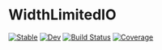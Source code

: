 # WidthLimitedIO

[![Stable](https://img.shields.io/badge/docs-stable-blue.svg)](https://JuliaIO.github.io/WidthLimitedIO.jl/stable/)
[![Dev](https://img.shields.io/badge/docs-dev-blue.svg)](https://JuliaIO.github.io/WidthLimitedIO.jl/dev/)
[![Build Status](https://github.com/JuliaIO/WidthLimitedIO.jl/actions/workflows/CI.yml/badge.svg?branch=main)](https://github.com/JuliaIO/WidthLimitedIO.jl/actions/workflows/CI.yml?query=branch%3Amain)
[![Coverage](https://codecov.io/gh/JuliaIO/WidthLimitedIO.jl/branch/main/graph/badge.svg)](https://codecov.io/gh/JuliaIO/WidthLimitedIO.jl)
